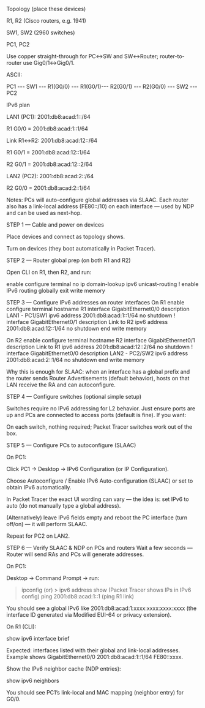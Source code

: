 Topology (place these devices)

R1, R2 (Cisco routers, e.g. 1941)

SW1, SW2 (2960 switches)

PC1, PC2

Use copper straight-through for PC↔SW and SW↔Router; router-to-router use Gig0/1↔Gig0/1.

ASCII:

PC1 --- SW1 --- R1(G0/0) --- R1(G0/1)--- R2(G0/1) --- R2(G0/0) --- SW2 --- PC2

IPv6 plan

LAN1 (PC1): 2001:db8:acad:1::/64

R1 G0/0 = 2001:db8:acad:1::1/64

Link R1↔R2: 2001:db8:acad:12::/64

R1 G0/1 = 2001:db8:acad:12::1/64

R2 G0/1 = 2001:db8:acad:12::2/64

LAN2 (PC2): 2001:db8:acad:2::/64

R2 G0/0 = 2001:db8:acad:2::1/64

Notes: PCs will auto-configure global addresses via SLAAC. Each router also has a link-local address (FE80::/10) on each interface — used by NDP and can be used as next-hop.

STEP 1 — Cable and power on devices

Place devices and connect as topology shows.

Turn on devices (they boot automatically in Packet Tracer).

STEP 2 — Router global prep (on both R1 and R2)

Open CLI on R1, then R2, and run:

enable
configure terminal
no ip domain-lookup
ipv6 unicast-routing        ! enable IPv6 routing globally
exit
write memory

STEP 3 — Configure IPv6 addresses on router interfaces
On R1
enable
configure terminal
hostname R1
interface GigabitEthernet0/0
 description LAN1 - PC1/SW1
 ipv6 address 2001:db8:acad:1::1/64
 no shutdown
!
interface GigabitEthernet0/1
 description Link to R2
 ipv6 address 2001:db8:acad:12::1/64
 no shutdown
end
write memory

On R2
enable
configure terminal
hostname R2
interface GigabitEthernet0/1
 description Link to R1
 ipv6 address 2001:db8:acad:12::2/64
 no shutdown
!
interface GigabitEthernet0/0
 description LAN2 - PC2/SW2
 ipv6 address 2001:db8:acad:2::1/64
 no shutdown
end
write memory


Why this is enough for SLAAC: when an interface has a global prefix and the router sends Router Advertisements (default behavior), hosts on that LAN receive the RA and can autoconfigure.

STEP 4 — Configure switches (optional simple setup)

Switches require no IPv6 addressing for L2 behavior. Just ensure ports are up and PCs are connected to access ports (default is fine). If you want:

On each switch, nothing required; Packet Tracer switches work out of the box.

STEP 5 — Configure PCs to autoconfigure (SLAAC)

On PC1:

Click PC1 → Desktop → IPv6 Configuration (or IP Configuration).

Choose Autoconfigure / Enable IPv6 Auto-configuration (SLAAC) or set to obtain IPv6 automatically.

In Packet Tracer the exact UI wording can vary — the idea is: set IPv6 to auto (do not manually type a global address).

(Alternatively) leave IPv6 fields empty and reboot the PC interface (turn off/on) — it will perform SLAAC.

Repeat for PC2 on LAN2.

STEP 6 — Verify SLAAC & NDP on PCs and routers
Wait a few seconds — Router will send RAs and PCs will generate addresses.

On PC1:

Desktop → Command Prompt → run:

> ipconfig             (or)  > ipv6 address show   (Packet Tracer shows IPs in IPv6 config)
> ping 2001:db8:acad:1::1    (ping R1 link)


You should see a global IPv6 like 2001:db8:acad:1:xxxx:xxxx:xxxx:xxxx (the interface ID generated via Modified EUI-64 or privacy extension).

On R1 (CLI):

show ipv6 interface brief


Expected: interfaces listed with their global and link-local addresses. Example shows GigabitEthernet0/0 2001:db8:acad:1::1/64 FE80::xxxx.

Show the IPv6 neighbor cache (NDP entries):

show ipv6 neighbors


You should see PC1’s link-local and MAC mapping (neighbor entry) for G0/0.
